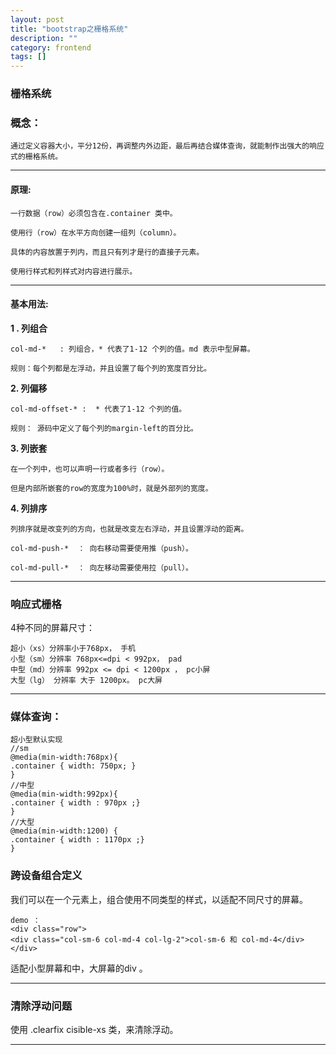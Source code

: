 ```yaml
---
layout: post
title: "bootstrap之栅格系统"
description: ""
category: frontend
tags: []
---
```


### 栅格系统

### 概念：

    通过定义容器大小，平分12份，再调整内外边距，最后再结合媒体查询，就能制作出强大的响应式的栅格系统。

---

#### 原理:

    一行数据（row）必须包含在.container 类中。

    使用行（row）在水平方向创建一组列（column）。

    具体的内容放置于列内，而且只有列才是行的直接子元素。

    使用行样式和列样式对内容进行展示。

---

#### 基本用法:

**1 . 列组合**

    col-md-*   : 列组合，* 代表了1-12 个列的值。md 表示中型屏幕。

    规则：每个列都是左浮动，并且设置了每个列的宽度百分比。

**2. 列偏移**

    col-md-offset-* :  * 代表了1-12 个列的值。

    规则： 源码中定义了每个列的margin-left的百分比。

**3. 列嵌套**

    在一个列中，也可以声明一行或者多行（row）。

    但是内部所嵌套的row的宽度为100%时，就是外部列的宽度。

**4. 列排序**

    列排序就是改变列的方向，也就是改变左右浮动，并且设置浮动的距离。

    col-md-push-*  ： 向右移动需要使用推（push）。 
    
    col-md-pull-*  ： 向左移动需要使用拉（pull）。

---

### 响应式栅格

4种不同的屏幕尺寸：

    超小（xs）分辨率小于768px， 手机
    小型（sm）分辨率 768px<=dpi < 992px， pad
    中型（md）分辨率 992px <= dpi < 1200px ， pc小屏
    大型（lg） 分辨率 大于 1200px。 pc大屏

---

### 媒体查询：

```
超小型默认实现
//sm
@media(min-width:768px){ 
.container { width: 750px; }
}
//中型
@media(min-width:992px){ 
.container { width : 970px ;}
}
//大型
@media(min-width:1200) { 
.container { width : 1170px ;}
}
```


### 跨设备组合定义

我们可以在一个元素上，组合使用不同类型的样式，以适配不同尺寸的屏幕。

```
demo ： 
<div class="row">
<div class="col-sm-6 col-md-4 col-lg-2">col-sm-6 和 col-md-4</div>
</div>
```
适配小型屏幕和中，大屏幕的div 。

---

### 清除浮动问题

使用 .clearfix cisible-xs 类，来清除浮动。

---
